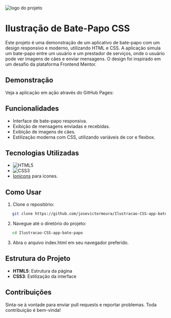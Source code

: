 ![logo do projeto](https://imgur.com/qR6LawP.png)

# Ilustração de Bate-Papo CSS

Este projeto é uma demonstração de um aplicativo de bate-papo com um design responsivo e moderno, utilizando HTML e CSS. A aplicação simula um bate-papo entre um usuário e um prestador de serviços, onde o usuário pode ver imagens de cães e enviar mensagens. O design foi inspirado em um desafio da plataforma Frontend Mentor.

## Demonstração

Veja a aplicação em ação através do GitHub Pages: 

## Funcionalidades

- Interface de bate-papo responsiva.
- Exibição de mensagens enviadas e recebidas.
- Exibição de imagens de cães.
- Estilização moderna com CSS, utilizando variáveis de cor e flexbox.

## Tecnologias Utilizadas

- ![HTML5](https://img.shields.io/badge/html5-%23E34F26.svg?style=for-the-badge&logo=html5&logoColor=white)
- ![CSS3](https://img.shields.io/badge/css3-%231572B6.svg?style=for-the-badge&logo=css3&logoColor=white)
- [Ionicons](https://ionicons.com/) para ícones.

## Como Usar

1. Clone o repositório:

```bash
   git clone https://github.com/josevictormoura/Ilustracao-CSS-app-bate-papo
```
2. Navegue até o diretório do projeto:
```bash
   cd Ilustracao-CSS-app-bate-papo
```
3. Abra o arquivo index.html em seu navegador preferido.

## Estrutura do Projeto

- **HTML5**: Estrutura da página
- **CSS3**: Estilização da interface

## Contribuições
Sinta-se à vontade para enviar pull requests e reportar problemas. Toda contribuição é bem-vinda!
